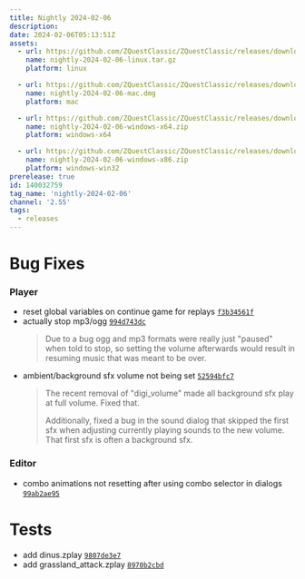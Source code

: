 ```yaml
---
title: Nightly 2024-02-06
description: 
date: 2024-02-06T05:13:51Z
assets: 
  - url: https://github.com/ZQuestClassic/ZQuestClassic/releases/download/nightly-2024-02-06/nightly-2024-02-06-linux.tar.gz
    name: nightly-2024-02-06-linux.tar.gz
    platform: linux

  - url: https://github.com/ZQuestClassic/ZQuestClassic/releases/download/nightly-2024-02-06/nightly-2024-02-06-mac.dmg
    name: nightly-2024-02-06-mac.dmg
    platform: mac

  - url: https://github.com/ZQuestClassic/ZQuestClassic/releases/download/nightly-2024-02-06/nightly-2024-02-06-windows-x64.zip
    name: nightly-2024-02-06-windows-x64.zip
    platform: windows-x64

  - url: https://github.com/ZQuestClassic/ZQuestClassic/releases/download/nightly-2024-02-06/nightly-2024-02-06-windows-x86.zip
    name: nightly-2024-02-06-windows-x86.zip
    platform: windows-win32
prerelease: true
id: 140032759
tag_name: 'nightly-2024-02-06'
channel: '2.55'
tags:
  - releases
---
```




# Bug Fixes

### Player

- reset global variables on continue game for replays [`f3b34561f`](https://github.com/ZQuestClassic/ZQuestClassic/commit/f3b34561f6088e1ae148a6bfb51b450bc31ffc2e)
- actually stop mp3/ogg [`994d743dc`](https://github.com/ZQuestClassic/ZQuestClassic/commit/994d743dcf85ab5725cc9a32d1ea913f7397830e)
   &nbsp;
   >Due to a bug ogg and mp3 formats were really just "paused" when told to stop, so setting the volume afterwards would result in resuming music that was meant to be over. 
   >
- ambient/background sfx volume not being set [`52594bfc7`](https://github.com/ZQuestClassic/ZQuestClassic/commit/52594bfc7d839c0003a49adeb83b433374d6a0da)
   &nbsp;
   >The recent removal of "digi_volume" made all background sfx play at full volume. Fixed that.  
   >
   >Additionally, fixed a bug in the sound dialog that skipped the first sfx when adjusting currently playing sounds to the new volume. That first sfx is often a background sfx. 
   >

### Editor

- combo animations not resetting after using combo selector in dialogs [`99ab2ae95`](https://github.com/ZQuestClassic/ZQuestClassic/commit/99ab2ae959ffeb3a2c28340456166e17e8f845ad)

# Tests

- add dinus.zplay [`9807de3e7`](https://github.com/ZQuestClassic/ZQuestClassic/commit/9807de3e75d4c606d8c5bc70738cefadd242f9db)
- add grassland_attack.zplay [`8970b2cbd`](https://github.com/ZQuestClassic/ZQuestClassic/commit/8970b2cbd74a90c989f8265ea1d280ff34121151)

